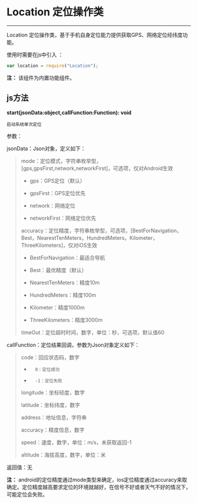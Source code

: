 #  Location 定位操作类

----------
Location 定位操作类，基于手机自身定位能力提供获取GPS、网络定位经纬度功能。

使用时需要在js中引入 ：

```javascript
var location = require("Location"); 
```

**注：** 该组件为内置功能组件。

<h2 id="cid_1">js方法</h2>  

<span id="ff_0">**start(jsonData:object,callFunction:Function): void**</span>  

<code>启动系统单次定位</code>  

参数： 

jsonData：Json对象，定义如下：  

> mode：定位模式，字符串枚举型，[gps,gpsFirst,network,networkFirst]，可选项，仅对Android生效
> 
> -   gps：GPS定位（默认）
> 
> -   gpsFirst：GPS定位优先
> 
> -   network：网络定位
> 
> -   networkFirst：网络定位优先
> 
> accuracy：定位精度，字符串枚举型，可选项，[BestForNavigation，Best，NearestTenMeters，HundredMeters，Kilometer，ThreeKilometers]，仅对iOS生效
> 
> - BestForNavigation：最适合导航
> 
> - Best：最优精度（默认）
> 
> - NearestTenMeters：精度10m
> 
> - HundredMeters：精度100m
> 
> - Kilometer：精度1000m
> 
> - ThreeKilometers：精度3000m
> 
> timeOut：定位超时时间，数字，单位：秒，可选项，默认值60

callFunction：定位结果回调，参数为Json对象定义如下：

>  code：回应状态码，数字
>  
> -       0：定位成功
> 
> -       -1：定位失败 
> 
> longitude：坐标经度，数字
> 
> latitude：坐标纬度，数字
> 
> address：地址信息，字符串
> 
> accuracy：精度信息，数字 
> 
> speed：速度，数字，单位：m/s，未获取返回-1
> 
> altitude：海拔高度，数字，单位：米
 
返回值：无

**注：**  android的定位精度通过mode类型来确定，ios定位精度通过accuracy来取确定。定位精度越高要求定位的环境就越好，在信号不好或者天气不好的情况下，可能定位会失败。



